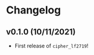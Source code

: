 # Changelog

<!--next-version-placeholder-->

## v0.1.0 (10/11/2021)

- First release of `cipher_lf2719`!